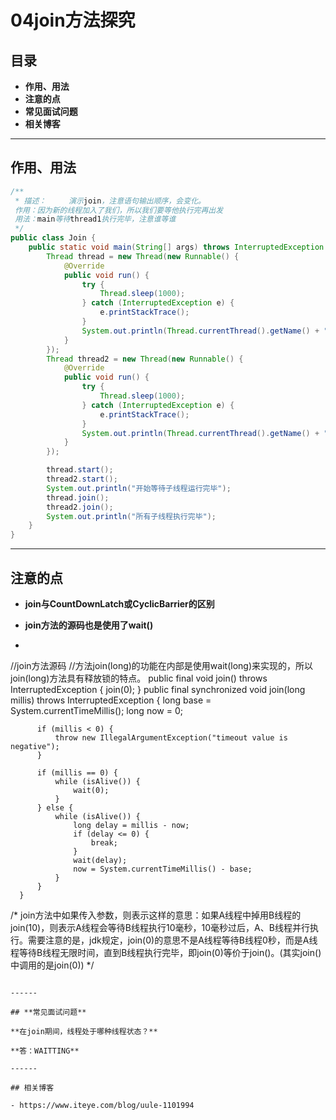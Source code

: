 # 04join方法探究

## 目录

- **作用、用法**
- **注意的点**
- **常见面试问题**
- **相关博客**

------

## 作用、用法

```java
/**
 * 描述：     演示join，注意语句输出顺序，会变化。
 作用：因为新的线程加入了我们，所以我们要等他执行完再出发
 用法：main等待thread1执行完毕，注意谁等谁
 */
public class Join {
    public static void main(String[] args) throws InterruptedException {
        Thread thread = new Thread(new Runnable() {
            @Override
            public void run() {
                try {
                    Thread.sleep(1000);
                } catch (InterruptedException e) {
                    e.printStackTrace();
                }
                System.out.println(Thread.currentThread().getName() + "执行完毕");
            }
        });
        Thread thread2 = new Thread(new Runnable() {
            @Override
            public void run() {
                try {
                    Thread.sleep(1000);
                } catch (InterruptedException e) {
                    e.printStackTrace();
                }
                System.out.println(Thread.currentThread().getName() + "执行完毕");
            }
        });

        thread.start();
        thread2.start();
        System.out.println("开始等待子线程运行完毕");
        thread.join();
        thread2.join();
        System.out.println("所有子线程执行完毕");
    }
}

```

------

## **注意的点**

- **join与CountDownLatch或CyclicBarrier的区别**

- **join方法的源码也是使用了wait()**

- ```java
//join方法源码
  //方法join(long)的功能在内部是使用wait(long)来实现的，所以join(long)方法具有释放锁的特点。
  public final void join() throws InterruptedException {
          join(0);
      }
      public final synchronized void join(long millis)
      throws InterruptedException {
          long base = System.currentTimeMillis();
          long now = 0;
  
          if (millis < 0) {
              throw new IllegalArgumentException("timeout value is negative");
          }
  
          if (millis == 0) {
              while (isAlive()) {
                  wait(0);
              }
          } else {
              while (isAlive()) {
                  long delay = millis - now;
                  if (delay <= 0) {
                      break;
                  }
                  wait(delay);
                  now = System.currentTimeMillis() - base;
              }
          }
      }
  /*
  join方法中如果传入参数，则表示这样的意思：如果A线程中掉用B线程的join(10)，则表示A线程会等待B线程执行10毫秒，10毫秒过后，A、B线程并行执行。需要注意的是，jdk规定，join(0)的意思不是A线程等待B线程0秒，而是A线程等待B线程无限时间，直到B线程执行完毕，即join(0)等价于join()。(其实join()中调用的是join(0))
  */
  ```

------

## **常见面试问题**

**在join期间，线程处于哪种线程状态？**

**答：WAITTING**

------

## 相关博客

- https://www.iteye.com/blog/uule-1101994